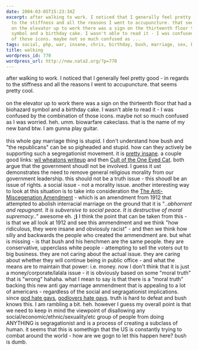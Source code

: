 ```yaml
---
date: 2004-03-05T15:23:34Z
excerpt: after walking to work. I noticed that I generally feel pretty good - in regards
  to the stiffness and all the reasons I went to accupuncture. that seems pretty cool.
  on the elevator up to work there was a sign on the thirteenth floor that had a biohazard
  symbol and a birthday cake. I wasn't able to read it - I was confused by the combination
  of those icons. maybe not so much confused as ...
tags: social, php, war, insane, chris, birthday, bush, marriage, sex, business, corporate
title: walking
wordpress_id: 770
wordpress_url: http://new.nata2.org/?p=770
---
```


after walking to work. I noticed that I generally feel pretty good - in regards to the stiffness and all the reasons I went to accupuncture. that seems pretty cool. <Br><br/>on the elevator up to work there was a sign on the thirteenth floor that had a biohazard symbol and a birthday cake. I wasn't able to read it - I was confused by the combination of those icons. maybe not so much confused as I was worried. heh. umm. biowarfare cakeclass. that is the name of my new band btw. I am gunna play guitar. <br/><br/>this whole gay marriage thing is stupid. I don't understand how bush and "the republicans" can be so pigheaded and stupid. how can they actively be supporting such a segregationist movement. it is <a href="http://conelrad.com/">pretty insane</a>. a couple good links: <a href="http://www.wilwheaton.net/mt/archives/001544.php">wil wheatons writeup</a> and then <a href="http://www.oneeyedcult.com/archives/000036.html"> Cult of the One Eyed Cat</a>. both argue that the government shoudl not be involved. I guess it ust demonstrates the need to remove general religious morality from our government leadership. this should not be a truth issue - this shoudl be an issue of rights. a social issue - not a morality issue. another interesting way to look at this situation is to take into consideration the <a href="http://www.corante.com/importance/archives/002111.html">The Anti-Miscegenation Amendment</a> - which is an amendment from 1912 that attempted to abolish interracial marriage on the ground that it is "<i>..abhorrent and repugnant. It is subversive to social peace. It is destructive of moral supremacy..</i>" awesome eh. <b>;)</b> I think the point that can be taken from this - is that we all look at 1912 and see this ammendment and we think "how ridiculous, they were insane and obviosuly racist" - and then we think how silly and backwards the people who created the ammendment are. but what is missing - is that bush and his henchmen are the same people. they are conservative, upperclass white people - attempting to sell the voters out to big business. they are not caring about the actual issue. they are caring about whether they will continue being in public office - and what the means are to maintain that power: i.e. money.  now I don't think that it is just a money/corporate/lalala issue - it is obviously based on some "moral truth" that is "wrong" hahaha. what I mean to say is that there is a "moral truth" backing this new anti gay marriage ammendment that is appealing to a lot of americans - regardless of the social and segragationist implications. since <a href="http://godlovesfags.com/">god hate gays</a>, <a href="http://liberalslikechrist.org/gopvsgay.jpg">godlovers hate gays</a>. truth is hard to defeat and bush knows this. I am rambling a bit. heh. however I guess my overall point is that we need to keep in mind the viewpoint of disallowing any social/economic/ethnic/sexuality/etc group of people from doing ANYTHING is segragationist and is a process of creating a subclass of human. it seems that this is somethign that the US is constantly trying to combat around the world - how are we gogn to let this happen here? bush is dumb.

